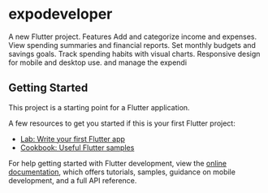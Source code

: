 # expodeveloper

A new Flutter project.
Features
Add and categorize income and expenses.
View spending summaries and financial reports.
Set monthly budgets and savings goals.
Track spending habits with visual charts.
Responsive design for mobile and desktop use.
and manage the expendi


## Getting Started

This project is a starting point for a Flutter application.

A few resources to get you started if this is your first Flutter project:

- [Lab: Write your first Flutter app](https://docs.flutter.dev/get-started/codelab)
- [Cookbook: Useful Flutter samples](https://docs.flutter.dev/cookbook)

For help getting started with Flutter development, view the
[online documentation](https://docs.flutter.dev/), which offers tutorials,
samples, guidance on mobile development, and a full API reference.
